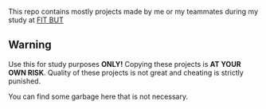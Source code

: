 This repo contains mostly projects made by me or my teammates during my study at [FIT BUT](https://www.fit.vutbr.cz/.en)

## Warning
Use this for study purposes __ONLY!__ Copying these projects is __AT YOUR OWN RISK__. Quality of these projects is not great and cheating is strictly punished.

You can find some garbage here that is not necessary. 
